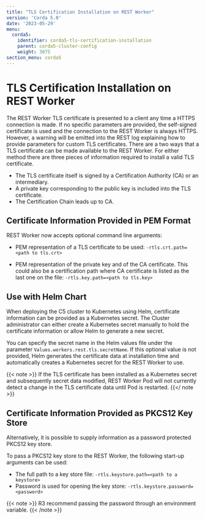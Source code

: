 ```yaml
---
title: "TLS Certification Installation on REST Worker"
version: 'Corda 5.0'
date: '2023-05-29'
menu:
  corda5:
    identifier: corda5-tls-certification-installation
    parent: corda5-cluster-config
    weight: 3075
section_menu: corda5
---
```


# TLS Certification Installation on REST Worker

The REST Worker TLS certificate is presented to a client any time a HTTPS connection is made.
If no specific parameters are provided, the self-signed certificate is used and the connection to the REST Worker is always HTTPS. However, a warning will be emitted into the REST log explaining how to provide parameters for custom TLS certificates.
There are a two ways that a TLS certificate can be made available to the REST Worker. For either method there are three pieces of information required to install a valid TLS certificate.

* The TLS certificate itself is signed by a Certification Authority (CA) or an intermediary.
* A private key corresponding to the public key is included into the TLS certificate.
* The Certification Chain leads up to CA.

## Certificate Information Provided in PEM Format

REST Worker now accepts optional command line arguments: 

* PEM representation of a TLS certificate to be used: `-rtls.crt.path=<path to tls.crt>`

* PEM representation of the private key and of the CA certificate. This could also be a certification path where CA certificate is listed as the last one on the file: `-rtls.key.path=<path to tls.key>`

## Use with Helm Chart

When deploying the C5 cluster to Kubernetes using Helm, certificate information can be provided as a Kubernetes secret. 
The Cluster administrator can either create a Kubernetes secret manually to hold the certificate information or allow Helm to generate a new secret.

You can specify the secret name in the Helm values file under the parameter  `Values.workers.rest.tls.secretName`. If this optional value is not provided, Helm generates the certificate data at installation time and automatically creates a Kubernetes secret for the REST Worker to use.

{{< note >}}
If the TLS certificate has been installed as a Kubernetes secret and subsequently secret data modified, REST Worker Pod will not currently detect a change in the TLS certificate data until Pod is restarted.
{{</ note >}}

## Certificate Information Provided as PKCS12 Key Store

Alternatively, it is possible to supply information as a password protected PKCS12 key store.

To pass a PKCS12 key store to the REST Worker, the following start-up arguments can be used:

* The full path to a key store file: `-rtls.keystore.path=<path to a keystore>`
* Password is used for opening the key store: `-rtls.keystore.password=<password>`

{{< note >}}
R3 recommend passing the password through an environment variable.
{{< /note >}}